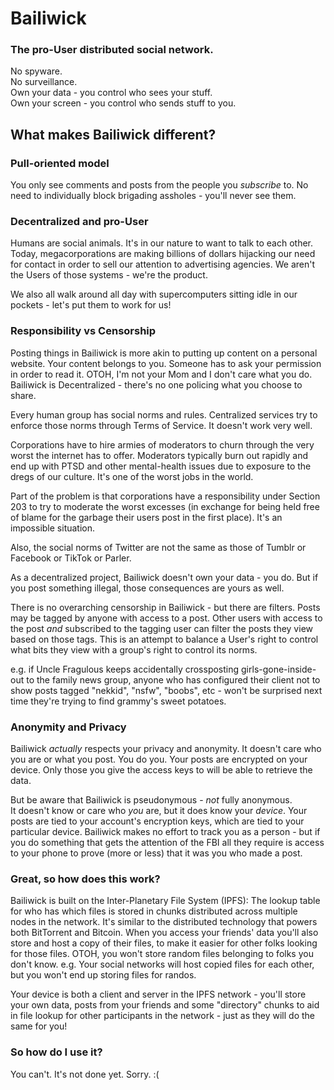 # Bailiwick

### The pro-User distributed social network.

No spyware.<br>
No surveillance.<br>
Own your data - you control who sees your stuff.<br>
Own your screen - you control who sends stuff to you.

## What makes Bailiwick different?
### Pull-oriented model
You only see comments and posts from the people you _subscribe_ to. No need to individually block brigading assholes - you'll never see them.

### Decentralized and pro-User
Humans are social animals. It's in our nature to want to talk to each other. Today, megacorporations are making billions of dollars hijacking 
our need for contact in order to sell our attention to advertising agencies. We aren't the Users of those systems - we're the product.

We also all walk around all day with supercomputers sitting idle in our pockets - let's put them to work for us!

### Responsibility vs Censorship
Posting things in Bailiwick is more akin to putting up content on a personal website. Your content belongs to you. 
Someone has to ask your permission in order to read it. OTOH, I'm not your Mom and I don't care what you do. 
Bailiwick is Decentralized - there's no one policing what you choose to share.

Every human group has social norms and rules. Centralized services try to enforce those norms through Terms of Service. It doesn't work very well.

Corporations have to hire armies of moderators to churn through the very worst the internet has to offer. Moderators typically burn out 
rapidly and end up with PTSD and other mental-health issues due to exposure to the dregs of our culture. It's one of the worst jobs in the world.

Part of the problem is that corporations have a responsibility under Section 203 to try to moderate the worst excesses (in exchange for being held
free of blame for the garbage their users post in the first place). It's an impossible situation. 

Also, the social norms of Twitter are not the same as those of Tumblr or Facebook or TikTok or Parler.

As a decentralized project, Bailiwick doesn't own your data - you do. But if you post something illegal, those consequences are yours as well.

There is no overarching censorship in Bailiwick - but there are filters. Posts may be tagged by anyone with access to a post. 
Other users with access to the post _and_ subscribed to the tagging user can filter the posts they view based on those tags. 
This is an attempt to balance a User's right to control what bits they view with a group's right to control its norms.

e.g. if Uncle Fragulous keeps accidentally crossposting girls-gone-inside-out to the family news group, anyone who has configured their 
client not to show posts tagged "nekkid", "nsfw", "boobs", etc - won't be surprised next time they're trying to find grammy's sweet potatoes. 

### Anonymity and Privacy
Bailiwick _actually_ respects your privacy and anonymity. It doesn't care who you are or what you post. You do you. 
Your posts are encrypted on your device. Only those you give the access keys to will be able to retrieve the data.

But be aware that Bailiwick is pseudonymous - _not_ fully anonymous.<br>
It doesn't know or care who _you_ are, but it does know your _device_. Your posts are tied to your account's encryption keys, which are tied to your particular
device. Bailiwick makes no effort to track you as a person - but if you do something that gets the attention of the FBI all they require is access to your phone 
to prove (more or less) that it was you who made a post.

### Great, so how does this work? 
Bailiwick is built on the Inter-Planetary File System (IPFS): The lookup table for who has which files is stored in chunks distributed across 
multiple nodes in the network. It's similar to the distributed technology that powers both BitTorrent and Bitcoin. When you access your friends' data
you'll also store and host a copy of their files, to make it easier for other folks looking for those files. OTOH, you won't store random files belonging
to folks you don't know. e.g. Your social networks will host copied files for each other, but you won't end up storing files for randos.

Your device is both a client and server in the IPFS network - you'll store your own data, posts from your friends and 
some "directory" chunks to aid in file lookup for other participants in the network - just as they will do the same for you!


### So how do I use it?
You can't. It's not done yet. Sorry. :(

